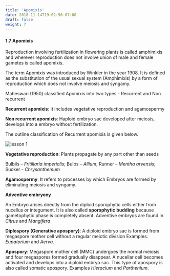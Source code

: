 ```yaml
---
title: 'Apomixis'
date: 2018-11-14T19:02:50-07:00
draft: false
weight: 7
---
```


#### 1.7 Apomixis


Reproduction involving fertilization in
flowering plants is called amphimixis and
wherever reproduction does not involve union
of male and female gametes is called apomixis.


The term Apomixis was introduced by
Winkler in the year 1908. It is defined as
the substitution of the usual sexual system
(Amphimixis) by a form of reproduction which
does not involve meiosis and syngamy.



Maheswari (1950) classified Apomixis into
two types - Recurrent and Non recurrent


**Recurrent apomixis**: It includes vegetative
reproduction and agamospermy


**Non recurrent apomixis**: Haploid embryo
sac developed after meiosis, develops into a
embryo without fertilization.


The outline classification of Recurrent
apomixis is given below.



![lesson 1](/books/12-biology/bio-botany/images/40.png )




**Vegetative reproduction**: Plants propagate by
any part other than seeds


Bulbils – *Fritillaria imperialis*; Bulbs –
*Allium*; Runner – *Mentha arvensis*; Sucker -
*Chrysanthemum*

**Agamospermy**: It refers to processes by which
Embryos are formed by eliminating meiosis and
syngamy.


**Adventive embryony**


An Embryo arises directly from the diploid
sporophytic cells either from nucellus or
integument. It is also called **sporophytic**
**budding** because gametophytic phase is
completely absent. Adventive embryos are found
in *Citrus* and *Mangifera*


**Diplospory (Generative apospory)**: A diploid
embryo sac is formed from megaspore mother
cell without a regular meiotic division Examples.
*Eupatorium* and *Aerva*.


**Apospory**: Megaspore mother cell (MMC)
undergoes the normal meiosis and four
megaspores formed gradually disappear. A
nucellar cell becomes activated and develops into
a diploid embryo sac. This type of apospory is also
called somatic apospory. Examples *Hieracium*
and *Parthenium*.
